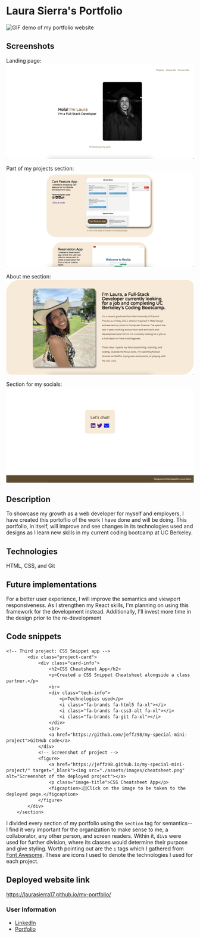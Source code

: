 # Laura Sierra's Portfolio

![GIF demo of my portfolio website](./assets/images/Laura%20Sierra.gif)

## Screenshots
Landing page:
![Screenshot of the landing page](./assets/images/portfolio1.png)

Part of my projects section:
![Screenshot of part of my projects section](./assets/images/portfolio2.png)

About me section:
![Screenshot of the about me section](./assets/images/portfolio3.png)

Section for my socials:
![Screenshot of the section for my socials](./assets/images/portfolio4.png)

## Description

To showcase my growth as a web developer for myself and employers, I have created this portoflio of the work I have done and will be doing. This portfolio, in itself, will improve and see changes in its technologies used and designs as I learn new skills in my current coding bootcamp at UC Berkeley.

## Technologies

HTML, CSS, and Git

## Future implementations

For a better user experience, I will improve the semantics and viewport responsiveness. As I strengthen my React skills, I'm planning on using this framework for the development instead. Additionally, I'll invest more time in the design prior to the re-development

## Code snippets
```
<!-- Third project: CSS Snippet app -->
        <div class="project-card">
            <div class="card-info">
                <h2>CSS Cheatsheet App</h2>
                <p>Created a CSS Snippet Cheatsheet alongside a class partner.</p>
                <br>
                <div class="tech-info">
                    <p>Technologies used</p>
                    <i class="fa-brands fa-html5 fa-xl"></i>
                    <i class="fa-brands fa-css3-alt fa-xl"></i>
                    <i class="fa-brands fa-git fa-xl"></i>
                </div>
                <br>
                <a href="https://github.com/jeffz98/my-special-mini-project">GitHub code</a>
            </div>
            <!-- Screenshot of project -->
            <figure>
                <a href="https://jeffz98.github.io/my-special-mini-project/" target="_blank"><img src="./assets/images/cheatsheet.png" alt="Screenshot of the deployed project"></a>
                <p class="image-title">CSS Cheatsheet App</p>
                <figcaption>👆🏽Click on the image to be taken to the deployed page.</figcaption>
            </figure>
        </div>
    </section>
```
I divided every section of my portfolio using the `section` tag for semantics-- I find it very important for the organization to make sense to me, a collaborator, any other person, and screen readers. Within it, `div`s were used for further division, where its classes would determine their purpose and give styling. Worth pointing out are the `i` tags which I gathered from [Font Awesome](https://fontawesome.com/). These are icons I used to denote the technologies I used for each project.

## Deployed website link

https://laurasierra17.github.io/my-portfolio/

### User Information
- [LinkedIn](https://www.linkedin.com/in/laurasierra2022)
- [Portfolio](http://www.laura-sierra.com)